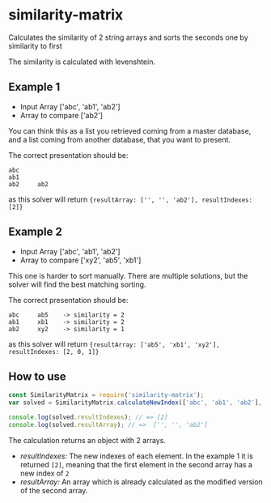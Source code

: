 # similarity-matrix
Calculates the similarity of 2 string arrays and sorts the seconds one by similarity to first

The similarity is calculated with levenshtein.

## Example 1
- Input Array ['abc', 'ab1', 'ab2']
- Array to compare ['ab2']

You can think this as a list you retrieved coming from a master database, and a list coming from another database, that you want to present.

The correct presentation should be:
```
abc     
ab1     
ab2     ab2
```
as this solver will return `{resultArray: ['', '', 'ab2'], resultIndexes: [2]}`

## Example 2
- Input Array ['abc', 'ab1', 'ab2']
- Array to compare ['xy2', 'ab5', 'xb1']

This one is harder to sort manually. There are multiple solutions, but the solver will find the best matching sorting.

The correct presentation should be:
```
abc     ab5    -> similarity = 2
ab1     xb1    -> similarity = 2   
ab2     xy2    -> similarity = 1
```
as this solver will return `{resultArray: ['ab5', 'xb1', 'xy2'], resultIndexes: [2, 0, 1]}`

## How to use

```javascript
const SimilarityMatrix = require('similarity-matrix');
var solved = SimilarityMatrix.calculateNewIndex(['abc', 'ab1', 'ab2'], ['ab2']);

console.log(solved.resultIndexes); // => [2]
console.log(solved.resultArray); // =>  ['', '', 'ab2']

```
The calculation returns an object with 2 arrays. 
- *resultIndexes:* The new indexes of each element. In the example 1 it is returned `[2]`, meaning that the first element in the second array has a new index of `2`
- *resultArray:* An array which is already calculated as the modified version of the second array.
